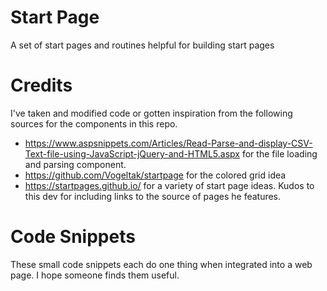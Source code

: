 # Start Page
A set of start pages and routines helpful for building start pages

# Credits
I've taken and modified code or gotten inspiration from the following sources for the components in this repo.
- https://www.aspsnippets.com/Articles/Read-Parse-and-display-CSV-Text-file-using-JavaScript-jQuery-and-HTML5.aspx for the file loading and parsing component.
- https://github.com/Vogeltak/startpage for the colored grid idea
- https://startpages.github.io/ for a variety of start page ideas. Kudos to this dev for including links to the source of pages he features.



# Code Snippets
These small code snippets each do one thing when integrated into a web page. I hope someone finds them useful.

